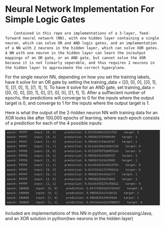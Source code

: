 # Neural Network Implementation For Simple Logic Gates

        Contained in this repo are implementations of a 3-layer, feed-forward neural network (NN), with one hidden layer containing a single neuron, which can solve OR and AND logic gates, and an implementation of a NN with 2 neurons in the hidden layer, which can solve XOR gates. A NN with one neuron in the hidden layer can learn the in/output mappings of an OR gate, or an AND gate, but cannot solve the XOR because it is not linearly seperable, and thus requires 2 neurons in the hidden layer to approximate the correct hyperplane. 
  
  For the single neuron NN, depending on how you set the training labels, have it solve for an OR gate by setting the training_data  = [[0, 0], 0],  [[0, 1], 1], [[1, 0], 1], [[1, 1], 1]. To have it solve for an AND gate, set training_data = [[0, 0], 0],  [[0, 1], 0], [[1, 0], 0], [[1, 1], 1]. After a suffiecient number of epochs, the predictions will converge to 0 for the inputs where the output target is 0, and converge to 1 for the inputs where the output target is 1.

  Here is what the output of the 2-hidden neuron NN with training data for an XOR looks like after 100,000 epochs of learning, where each epoch consists of a prediction for each of the 4 possible inputs: 

![Alt text](XOR_NN_output.png)

  Included are implementations of this NN in python, and processing/Java, and an XOR solution in python(two neurons in the hidden layer)
